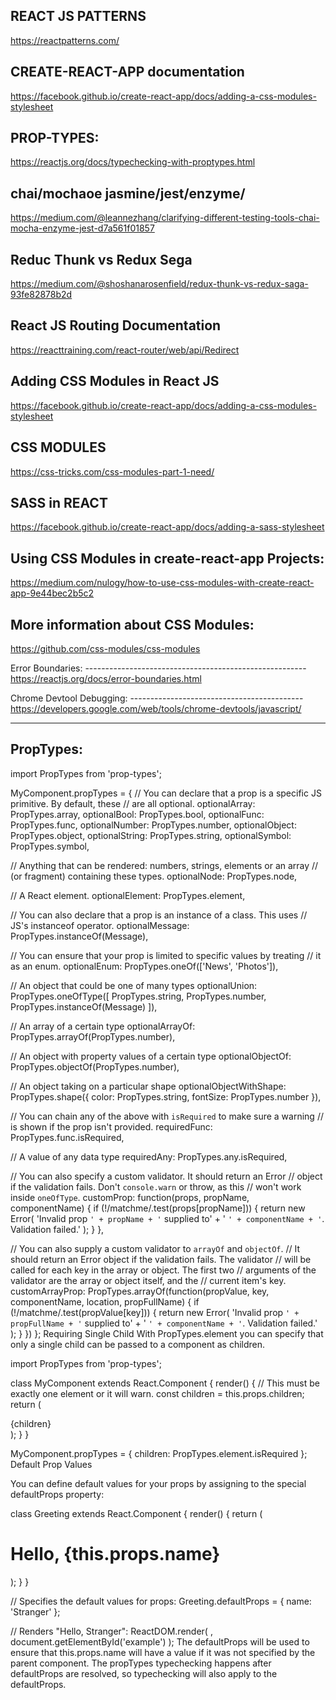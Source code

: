 REACT JS PATTERNS
---------------------------------------
https://reactpatterns.com/



CREATE-REACT-APP documentation
----------------------------------------
https://facebook.github.io/create-react-app/docs/adding-a-css-modules-stylesheet


PROP-TYPES:
---------------------------------------
https://reactjs.org/docs/typechecking-with-proptypes.html



chai/mochaoe jasmine/jest/enzyme/
-------------------------------------------------
https://medium.com/@leannezhang/clarifying-different-testing-tools-chai-mocha-enzyme-jest-d7a561f01857



Reduc Thunk vs Redux Sega
---------------------------------------------------
https://medium.com/@shoshanarosenfield/redux-thunk-vs-redux-saga-93fe82878b2d



React JS Routing Documentation
-------------------------------
https://reacttraining.com/react-router/web/api/Redirect


Adding CSS Modules in React JS
--------------------------------------
https://facebook.github.io/create-react-app/docs/adding-a-css-modules-stylesheet

CSS MODULES
----------------
https://css-tricks.com/css-modules-part-1-need/

SASS in REACT
------------------
https://facebook.github.io/create-react-app/docs/adding-a-sass-stylesheet



Using CSS Modules in create-react-app Projects: 
--------------------------------------------------------
https://medium.com/nulogy/how-to-use-css-modules-with-create-react-app-9e44bec2b5c2


More information about CSS Modules:
------------------------------------------------------
 https://github.com/css-modules/css-modules

 Error Boundaries:
 ------------------------------------------------------- https://reactjs.org/docs/error-boundaries.html


Chrome Devtool Debugging:
------------------------------------------- https://developers.google.com/web/tools/chrome-devtools/javascript/



---------------------------
PropTypes:
----------------------------
import PropTypes from 'prop-types';
 
MyComponent.propTypes = {
  // You can declare that a prop is a specific JS primitive. By default, these
  // are all optional.
  optionalArray: PropTypes.array,
  optionalBool: PropTypes.bool,
  optionalFunc: PropTypes.func,
  optionalNumber: PropTypes.number,
  optionalObject: PropTypes.object,
  optionalString: PropTypes.string,
  optionalSymbol: PropTypes.symbol,
 
  // Anything that can be rendered: numbers, strings, elements or an array
  // (or fragment) containing these types.
  optionalNode: PropTypes.node,
 
  // A React element.
  optionalElement: PropTypes.element,
 
  // You can also declare that a prop is an instance of a class. This uses
  // JS's instanceof operator.
  optionalMessage: PropTypes.instanceOf(Message),
 
  // You can ensure that your prop is limited to specific values by treating
  // it as an enum.
  optionalEnum: PropTypes.oneOf(['News', 'Photos']),
 
  // An object that could be one of many types
  optionalUnion: PropTypes.oneOfType([
    PropTypes.string,
    PropTypes.number,
    PropTypes.instanceOf(Message)
  ]),
 
  // An array of a certain type
  optionalArrayOf: PropTypes.arrayOf(PropTypes.number),
 
  // An object with property values of a certain type
  optionalObjectOf: PropTypes.objectOf(PropTypes.number),
 
  // An object taking on a particular shape
  optionalObjectWithShape: PropTypes.shape({
    color: PropTypes.string,
    fontSize: PropTypes.number
  }),
 
  // You can chain any of the above with `isRequired` to make sure a warning
  // is shown if the prop isn't provided.
  requiredFunc: PropTypes.func.isRequired,
 
  // A value of any data type
  requiredAny: PropTypes.any.isRequired,
 
  // You can also specify a custom validator. It should return an Error
  // object if the validation fails. Don't `console.warn` or throw, as this
  // won't work inside `oneOfType`.
  customProp: function(props, propName, componentName) {
    if (!/matchme/.test(props[propName])) {
      return new Error(
        'Invalid prop `' + propName + '` supplied to' +
        ' `' + componentName + '`. Validation failed.'
      );
    }
  },
 
  // You can also supply a custom validator to `arrayOf` and `objectOf`.
  // It should return an Error object if the validation fails. The validator
  // will be called for each key in the array or object. The first two
  // arguments of the validator are the array or object itself, and the
  // current item's key.
  customArrayProp: PropTypes.arrayOf(function(propValue, key, componentName, location, propFullName) {
    if (!/matchme/.test(propValue[key])) {
      return new Error(
        'Invalid prop `' + propFullName + '` supplied to' +
        ' `' + componentName + '`. Validation failed.'
      );
    }
  })
};
Requiring Single Child
With PropTypes.element you can specify that only a single child can be passed to a component as children.

import PropTypes from 'prop-types';
 
class MyComponent extends React.Component {
  render() {
    // This must be exactly one element or it will warn.
    const children = this.props.children;
    return (
      <div>
        {children}
      </div>
    );
  }
}
 
MyComponent.propTypes = {
  children: PropTypes.element.isRequired
};
Default Prop Values

You can define default values for your props by assigning to the special defaultProps property:

class Greeting extends React.Component {
  render() {
    return (
      <h1>Hello, {this.props.name}</h1>
    );
  }
}
 
// Specifies the default values for props:
Greeting.defaultProps = {
  name: 'Stranger'
};
 
// Renders "Hello, Stranger":
ReactDOM.render(
  <Greeting />,
  document.getElementById('example')
);
The defaultProps will be used to ensure that this.props.name will have a value if it was not specified by the parent component. The propTypes typechecking happens after defaultProps are resolved, so typechecking will also apply to the defaultProps.